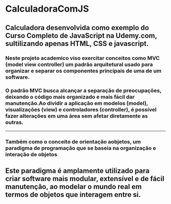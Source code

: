 # CalculadoraComJS
## Calculadora desenvolvida como exemplo do Curso Completo de JavaScript na Udemy.com, sultilizando apenas HTML, CSS e javascript.
### Neste projeto academico viso exercitar conceitos como MVC (model view controller) um padrão arquitetural usado para organizar e separar os componentes principais de uma de um software.
### O padrão MVC busca alcançar a separação de preocupações, deixando o código mais organizado e mais fácil dar manutenção.Ao dividir a aplicação em modelos (model), visualizações (view) e controladores (controller), é possível fazer alterações em uma área sem afetar diretamente as outras.
 <hr>
 <h3>Também como o conceito de orientação aobjetos, <strong>um paradigma de programação que se baseia na organização e interação de objetos</strong> </h3>
  <h2>Este paradigma é amplamente utilizado para criar software mais modular, extensível e de fácil manutenção, ao modelar o mundo real em termos de objetos que interagem entre si.</h2>
 
